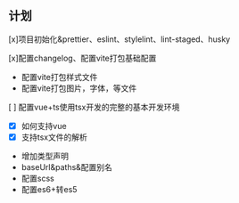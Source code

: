 ## 计划

[x]项目初始化&prettier、eslint、stylelint、lint-staged、husky

[x]配置changelog、配置vite打包基础配置

- 配置vite打包样式文件
- 配置vite打包图片，字体，等文件

[ ] 配置vue+ts使用tsx开发的完整的基本开发环境

- [x] 如何支持vue
- [x] 支持tsx文件的解析
- 增加类型声明
- baseUrl&paths&配置别名
- 配置scss
- 配置es6+转es5
